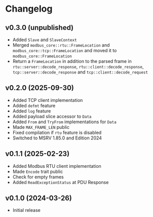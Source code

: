 <!-- SPDX-FileCopyrightText: Copyright (c) 2018-2025 slowtec GmbH <post@slowtec.de> -->
<!-- SPDX-License-Identifier: MIT OR Apache-2.0 -->

# Changelog

## v0.3.0 (unpublished)

- Added `Slave` and `SlaveContext`
- Merged `modbus_core::rtu::FrameLocation` and `modbus_core::tcp::FrameLocation` and moved it to `modbus_core::FrameLocation`
- Return a `FrameLocation` in addition to the parsed frame in `rtu::server::decode_response`,
  `rtu::client::decode_response`, `tcp::server::decode_response` and `tcp::client::decode_request`

## v0.2.0 (2025-09-30)

- Added TCP client implementation
- Added `defmt` feature
- Added `log` feature
- Added payload slice accessor to `Data`
- Added `From` and `TryFrom` implementations for `Data`
- Made `MAX_FRAME_LEN` public
- Fixed compilation if `rtu` feature is disabled
- Switched to MSRV 1.85.0 and Edition 2024

## v0.1.1 (2025-02-23)

- Added Modbus RTU client implementation
- Made `Encode` trait public
- Check for empty frames
- Added `ReadExceptionStatus` at PDU Response

## v0.1.0 (2024-03-26)

- Initial release
